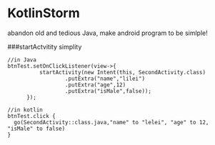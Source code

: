 # KotlinStorm
abandon old and tedious Java, make android program to be simlple!

###startActvitity simplity
```
//in Java
btnTest.setOnClickListener(view->{
          startActivity(new Intent(this, SecondActivity.class)
                  .putExtra("name","lilei")
                  .putExtra("age",12)
                  .putExtra("isMale",false));
      });

//in kotlin
btnTest.click {
  go(SecondActivity::class.java,"name" to "lelei", "age" to 12, "isMale" to false)
}
```
